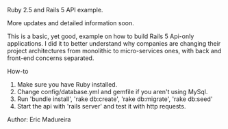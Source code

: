 Ruby 2.5 and Rails 5 API example.  

More updates and detailed information soon.  

This is a basic, yet good, example on how to build Rails 5 Api-only applications. I did it to better understand why companies are changing their project architectures from monolithic to micro-services ones, with back and front-end concerns separated.  

How-to  
1. Make sure you have Ruby installed.  
2. Change config/database.yml and gemfile if you aren't using MySql.  
3. Run 'bundle install', 'rake db:create', 'rake db:migrate', 'rake db:seed'  
4. Start the api with 'rails server' and test it with http requests.  

Author: Eric Madureira  
